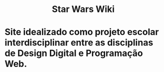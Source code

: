 <div align="center">
  <h1>Star Wars Wiki</h1>
</div>

# Site idealizado como projeto escolar interdisciplinar entre as disciplinas de Design Digital e Programação Web.
